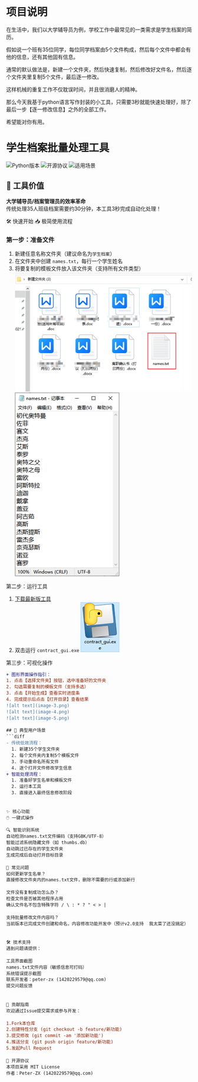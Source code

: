 # 项目说明
在生活中，我们以大学辅导员为例，学校工作中最常见的一类需求是学生档案的简历。

假如说一个班有35位同学，每位同学档案由5个文件构成，然后每个文件中都会有他的信息，还有其他固有信息。

通常的默认做法是，新建一个文件夹，然后快速复制，然后修改好文件名，然后逐个文件夹里复制5个文件，最后逐一修改。

这样机械的重复工作不仅耽误时间，并且很消磨人的精神。

那么今天我基于python语言写作封装的小工具，只需要3秒就能快速处理好，除了最后一步【逐一修改信息】之外的全部工作。

希望能对你有用。

# 学生档案批量处理工具

![Python版本](https://img.shields.io/badge/python-3.7+-blue)
![开源协议](https://img.shields.io/badge/license-MIT-green)
![适用场景](https://img.shields.io/badge/场景-教育办公-ff69b4)

## 🚀 工具价值
**大学辅导员/档案管理员的效率革命**  
传统处理35人班级档案需要约30分钟，本工具3秒完成自动化处理！

🛠️ 快速开始
📥 极简使用流程

### 第一步：准备文件
1. 新建任意名称文件夹（建议命名为`学生档案`）
2. 在文件夹中创建 `names.txt`，每行一个学生姓名  
3. 将要复制的模板文件放入该文件夹（支持所有文件类型）
![alt text](image.png)
![alt text](image-1.png)


第二步：运行工具
1. [下载最新版工具](https://your-download-link.com/contract_gui.exe)
2. 双击运行 `contract_gui.exe`
![alt text](image-2.png)

第三步：可视化操作
```diff
+ 图形界面操作指引：
1. 点击【选择文件夹】按钮，选中准备好的文件夹
2. 勾选需要复制的模板文件（支持多选）
3. 点击【开始生成】查看实时进度条
4. 完成提示后点击【打开目录】查看结果
![alt text](image-3.png)
![alt text](image-4.png)
![alt text](image-5.png)

## 📁 典型用户场景
```diff
- 传统低效流程：
  1. 新建35个学生文件夹
  2. 每个文件夹内复制5个模板文件
  3. 手动重命名所有文件
  4. 逐个打开文件修改学生信息
+ 智能处理流程：
  1. 准备好学生名单和模板文件
  2. 运行本工具
  3. 直接进入最终信息修改阶段


✨ 核心功能
🖱️ 一键式操作

🔍 智能识别系统
自动检测names.txt文件编码（支持GBK/UTF-8）
智能过滤系统隐藏文件（如 thumbs.db）
自动跳过已存在的学生文件夹
生成完成后自动打开目标目录

📌 常见问题
如何更新学生名单？
直接修改文件夹内的names.txt文件，删除不需要的行或添加新行

文件没有复制成功怎么办？
检查文件是否被其他程序占用
确认文件名不包含特殊字符 / \ : * ? " < > |

支持批量修改文件内容吗？
当前版本已完成文件创建和命名，内容修改功能开发中（预计v2.0支持  我太菜了还没搞定）


🛠️ 技术支持
遇到问题请提供：

工具界面截图
names.txt文件内容（敏感信息可打码）
系统错误提示截图
联系开发者：peter-zx (1420229579@qq.com)
提交问题反馈


🤝 贡献指南
欢迎通过Issue提交需求或参与开发：

1.Fork本仓库
2.创建特性分支 (git checkout -b feature/新功能)
3.提交修改 (git commit -am '添加新功能')
4.推送分支 (git push origin feature/新功能)
5.发起Pull Request

📄 开源协议
本项目采用 MIT License
作者：Peter-ZX (1420229579@qq.com)